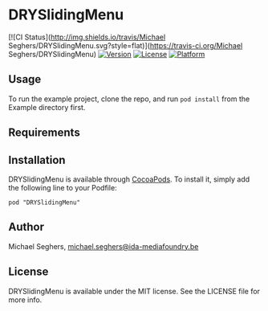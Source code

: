 # DRYSlidingMenu

[![CI Status](http://img.shields.io/travis/Michael Seghers/DRYSlidingMenu.svg?style=flat)](https://travis-ci.org/Michael Seghers/DRYSlidingMenu)
[![Version](https://img.shields.io/cocoapods/v/DRYSlidingMenu.svg?style=flat)](http://cocoadocs.org/docsets/DRYSlidingMenu)
[![License](https://img.shields.io/cocoapods/l/DRYSlidingMenu.svg?style=flat)](http://cocoadocs.org/docsets/DRYSlidingMenu)
[![Platform](https://img.shields.io/cocoapods/p/DRYSlidingMenu.svg?style=flat)](http://cocoadocs.org/docsets/DRYSlidingMenu)

## Usage

To run the example project, clone the repo, and run `pod install` from the Example directory first.

## Requirements

## Installation

DRYSlidingMenu is available through [CocoaPods](http://cocoapods.org). To install
it, simply add the following line to your Podfile:

    pod "DRYSlidingMenu"

## Author

Michael Seghers, michael.seghers@ida-mediafoundry.be

## License

DRYSlidingMenu is available under the MIT license. See the LICENSE file for more info.

